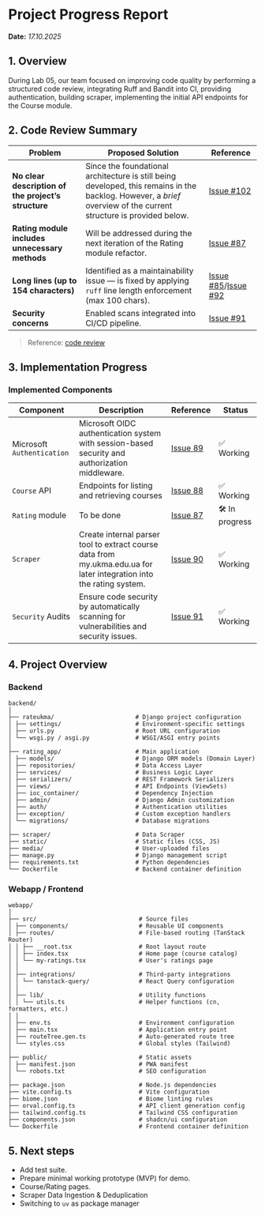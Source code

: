 
# Project Progress Report
**Date:** *17.10.2025*

## 1. Overview
   During Lab 05, our team focused on improving code quality by performing a structured code review, integrating Ruff and Bandit into CI, providing authentication, building scraper, implementing the initial API endpoints for the Course module.


## 2. Code Review Summary

| Problem | Proposed Solution | Reference |
|----------|-------------------|------------|
| **No clear description of the project’s structure** | Since the foundational architecture is still being developed, this remains in the backlog. However, a *brief* overview of the current structure is provided below. | [Issue #102](https://github.com/ukma-cs-ssdm-2025/rate-ukma/issues/102) |
| **Rating module includes unnecessary methods** | Will be addressed during the next iteration of the Rating module refactor. | [Issue #87](https://github.com/ukma-cs-ssdm-2025/rate-ukma/issues/87) |
| **Long lines (up to 154 characters)** | Identified as a maintainability issue — is fixed by applying `ruff` line length enforcement (max 100 chars). | [Issue #85](https://github.com/ukma-cs-ssdm-2025/rate-ukma/issues/85)/[Issue #92](https://github.com/ukma-cs-ssdm-2025/rate-ukma/issues/92) |
| **Security concerns** | Enabled scans integrated into CI/CD pipeline. | [Issue #91](https://github.com/ukma-cs-ssdm-2025/rate-ukma/issues/91) |


> Reference: [code review](https://github.com/ukma-cs-ssdm-2025/punkcoders/blob/dev/docs/Code-quality/review-report.md)


## 3. Implementation Progress

###  Implemented Components

| Component | Description | Reference| Status |
|------------|-------------|--------|-----------|
| Microsoft `Authentication` | Microsoft OIDC authentication system with session-based security and authorization middleware. |[Issue 89](https://github.com/ukma-cs-ssdm-2025/rate-ukma/issues/89)| ✅ Working |
| `Course` API | Endpoints for listing and retrieving courses |[Issue 88](https://github.com/ukma-cs-ssdm-2025/rate-ukma/issues/88)| ✅ Working |
| `Rating` module | To be done |[Issue 87](https://github.com/ukma-cs-ssdm-2025/rate-ukma/issues/87)|🛠 In progress |
| `Scraper`| Create internal parser tool to extract course data from my.ukma.edu.ua for later integration into the rating system. |[Issue 90](https://github.com/ukma-cs-ssdm-2025/rate-ukma/issues/90) |✅ Working  |
| `Security` Audits| Ensure code security by automatically scanning for vulnerabilities and security issues. |[Issue 91](https://github.com/ukma-cs-ssdm-2025/rate-ukma/issues/91) |✅ Working  |


## 4. Project Overview
### Backend
```text
backend/  
│  
├── rateukma/ 						# Django project configuration  
│ ├── settings/ 					# Environment-specific settings  
│ ├── urls.py 						# Root URL configuration  
│ └── wsgi.py / asgi.py 			# WSGI/ASGI entry points  
│  
├── rating_app/ 					# Main application  
│ ├── models/ 						# Django ORM models (Domain Layer)  
│ ├── repositories/ 				# Data Access Layer  
│ ├── services/ 					# Business Logic Layer  
│ ├── serializers/ 					# REST Framework Serializers  
│ ├── views/ 						# API Endpoints (ViewSets)  
│ ├── ioc_container/				# Dependency Injection 
│ ├── admin/ 						# Django Admin customization  
│ ├── auth/						    # Authentication utilities  
│ ├── exception/ 					# Custom exception handlers  
│ └── migrations/ 					# Database migrations  
│  
├── scraper/ 						# Data Scraper  
├── static/ 						# Static files (CSS, JS)  
├── media/ 							# User-uploaded files  
├── manage.py 					    # Django management script  
├── requirements.txt 				# Python dependencies  
└── Dockerfile 						# Backend container definition
```

### Webapp / Frontend
```text
webapp/  
│  
├── src/  							 # Source files  
│ ├── components/  					 # Reusable UI components  
│ ├── routes/  						 # File-based routing (TanStack Router)  
│ │ ├── __root.tsx  				 # Root layout route  
│ │ ├── index.tsx  					 # Home page (course catalog)  
│ │ └── my-ratings.tsx  		     # User's ratings page  
│ │  
│ ├── integrations/  				 # Third-party integrations  
│ │ └── tanstack-query/  			 # React Query configuration  
│ │  
│ ├── lib/  					     # Utility functions  
│ │ └── utils.ts  					 # Helper functions (cn, formatters, etc.)  
│ │  
│ ├── env.ts  						 # Environment configuration  
│ ├── main.tsx  				     # Application entry point  
│ ├── routeTree.gen.ts  		     # Auto-generated route tree  
│ └── styles.css  					 # Global styles (Tailwind)  
│  
├── public/  						 # Static assets  
│ ├── manifest.json  				 # PWA manifest  
│ └── robots.txt  					 # SEO configuration  
│  
├── package.json  					 # Node.js dependencies  
├── vite.config.ts  				 # Vite configuration  
├── biome.json  					 # Biome linting rules  
├── orval.config.ts  				 # API client generation config  
├── tailwind.config.ts  			 # Tailwind CSS configuration  
├── components.json  				 # shadcn/ui configuration  
└── Dockerfile  				     # Frontend container definition
```

## 5. Next steps
- Add test suite.
- Prepare minimal working prototype (MVP) for demo.
- Course/Rating pages.
- Scraper Data Ingestion & Deduplication
- Switching to `uv` as package manager
